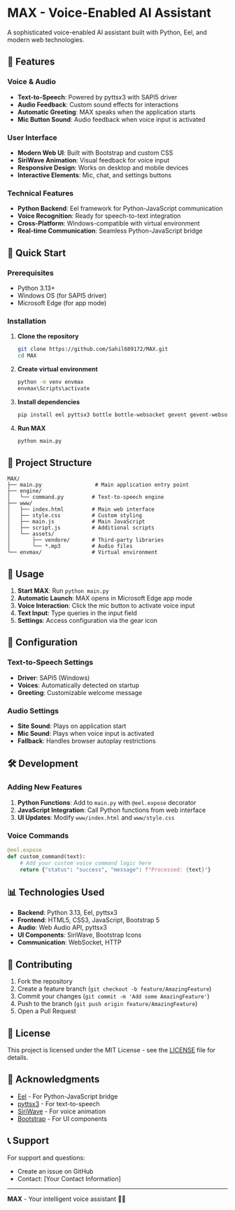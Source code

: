 # MAX - Voice-Enabled AI Assistant

A sophisticated voice-enabled AI assistant built with Python, Eel, and modern web technologies.

## 🎤 Features

### Voice & Audio
- **Text-to-Speech**: Powered by pyttsx3 with SAPI5 driver
- **Audio Feedback**: Custom sound effects for interactions
- **Automatic Greeting**: MAX speaks when the application starts
- **Mic Button Sound**: Audio feedback when voice input is activated

### User Interface
- **Modern Web UI**: Built with Bootstrap and custom CSS
- **SiriWave Animation**: Visual feedback for voice input
- **Responsive Design**: Works on desktop and mobile devices
- **Interactive Elements**: Mic, chat, and settings buttons

### Technical Features
- **Python Backend**: Eel framework for Python-JavaScript communication
- **Voice Recognition**: Ready for speech-to-text integration
- **Cross-Platform**: Windows-compatible with virtual environment
- **Real-time Communication**: Seamless Python-JavaScript bridge

## 🚀 Quick Start

### Prerequisites
- Python 3.13+
- Windows OS (for SAPI5 driver)
- Microsoft Edge (for app mode)

### Installation

1. **Clone the repository**
   ```bash
   git clone https://github.com/Sahil689172/MAX.git
   cd MAX
   ```

2. **Create virtual environment**
   ```bash
   python -m venv envmax
   envmax\Scripts\activate
   ```

3. **Install dependencies**
   ```bash
   pip install eel pyttsx3 bottle bottle-websocket gevent gevent-websocket
   ```

4. **Run MAX**
   ```bash
   python main.py
   ```

## 📁 Project Structure

```
MAX/
├── main.py                 # Main application entry point
├── engine/
│   └── command.py         # Text-to-speech engine
├── www/
│   ├── index.html         # Main web interface
│   ├── style.css          # Custom styling
│   ├── main.js            # Main JavaScript
│   ├── script.js          # Additional scripts
│   └── assets/
│       ├── vendore/       # Third-party libraries
│       └── *.mp3          # Audio files
└── envmax/                # Virtual environment
```

## 🎯 Usage

1. **Start MAX**: Run `python main.py`
2. **Automatic Launch**: MAX opens in Microsoft Edge app mode
3. **Voice Interaction**: Click the mic button to activate voice input
4. **Text Input**: Type queries in the input field
5. **Settings**: Access configuration via the gear icon

## 🔧 Configuration

### Text-to-Speech Settings
- **Driver**: SAPI5 (Windows)
- **Voices**: Automatically detected on startup
- **Greeting**: Customizable welcome message

### Audio Settings
- **Site Sound**: Plays on application start
- **Mic Sound**: Plays when voice input is activated
- **Fallback**: Handles browser autoplay restrictions

## 🛠️ Development

### Adding New Features
1. **Python Functions**: Add to `main.py` with `@eel.expose` decorator
2. **JavaScript Integration**: Call Python functions from web interface
3. **UI Updates**: Modify `www/index.html` and `www/style.css`

### Voice Commands
```python
@eel.expose
def custom_command(text):
    # Add your custom voice command logic here
    return {"status": "success", "message": f"Processed: {text}"}
```

## 📊 Technologies Used

- **Backend**: Python 3.13, Eel, pyttsx3
- **Frontend**: HTML5, CSS3, JavaScript, Bootstrap 5
- **Audio**: Web Audio API, pyttsx3
- **UI Components**: SiriWave, Bootstrap Icons
- **Communication**: WebSocket, HTTP

## 🤝 Contributing

1. Fork the repository
2. Create a feature branch (`git checkout -b feature/AmazingFeature`)
3. Commit your changes (`git commit -m 'Add some AmazingFeature'`)
4. Push to the branch (`git push origin feature/AmazingFeature`)
5. Open a Pull Request

## 📝 License

This project is licensed under the MIT License - see the [LICENSE](LICENSE) file for details.

## 🙏 Acknowledgments

- [Eel](https://github.com/ChrisKnott/Eel) - For Python-JavaScript bridge
- [pyttsx3](https://github.com/nateshmbhat/pyttsx3) - For text-to-speech
- [SiriWave](https://github.com/kopiro/siriwave) - For voice animation
- [Bootstrap](https://getbootstrap.com/) - For UI components

## 📞 Support

For support and questions:
- Create an issue on GitHub
- Contact: [Your Contact Information]

---

**MAX** - Your intelligent voice assistant 🤖✨
